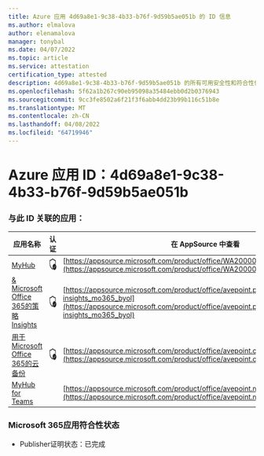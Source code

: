 ```yaml
---
title: Azure 应用 4d69a8e1-9c38-4b33-b76f-9d59b5ae051b 的 ID 信息
ms.author: elmalova
author: elenamalova
manager: tonybal
ms.date: 04/07/2022
ms.topic: article
ms.service: attestation
certification_type: attested
description: 4d69a8e1-9c38-4b33-b76f-9d59b5ae051b 的所有可用安全性和符合性信息。
ms.openlocfilehash: 5f62a1b267c90eb95098a35484ebb0d2b0376943
ms.sourcegitcommit: 9cc3fe8502a6f21f3f6abb4dd23b99b116c51b8e
ms.translationtype: MT
ms.contentlocale: zh-CN
ms.lasthandoff: 04/08/2022
ms.locfileid: "64719946"
---
```

# <a name="azure-app-id-4d69a8e1-9c38-4b33-b76f-9d59b5ae051b"></a>Azure 应用 ID：4d69a8e1-9c38-4b33-b76f-9d59b5ae051b


### <a name="apps-associated-with-this-id"></a>与此 ID 关联的应用：
| **应用名称** | **认证** | **在 AppSource 中查看** |
|--------------|---------------|-----------------------|
| [MyHub](../forward/WA200000726.md) | <img alt="Certified application badge" src="../media/certified-badge.png" height="25" width="25" /> | [https://appsource.microsoft.com/product/office/WA200000726](https://appsource.microsoft.com/product/office/WA200000726) |
| [&amp; Microsoft Office 365的策略Insights](../forward/avepoint.policies-insights_mo365_byol.md) | <img alt="Certified application badge" src="../media/certified-badge.png" height="25" width="25" /> | [https://appsource.microsoft.com/product/office/avepoint.policies-insights_mo365_byol](https://appsource.microsoft.com/product/office/avepoint.policies-insights_mo365_byol) |
| [用于Microsoft Office 365的云备份](../forward/avepoint.cloudbackup_o365_transact.md) | <img alt="Certified application badge" src="../media/certified-badge.png" height="25" width="25" /> | [https://appsource.microsoft.com/product/office/avepoint.cloudbackup_o365_transact](https://appsource.microsoft.com/product/office/avepoint.cloudbackup_o365_transact) |
| [MyHub for Teams](../forward/avepoint.myhubforteams.md) |  | [https://appsource.microsoft.com/product/office/avepoint.myhubforteams](https://appsource.microsoft.com/product/office/avepoint.myhubforteams) |

### <a name="microsoft-365-app-compliance-status"></a>Microsoft 365应用符合性状态
- Publisher证明状态：已完成
